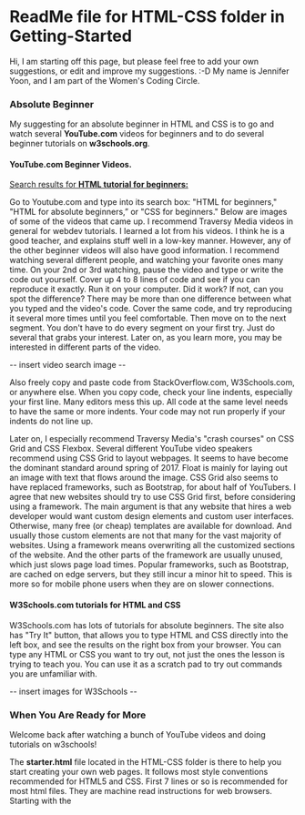 
# ReadMe file for HTML-CSS folder in Getting-Started

Hi, I am starting off this page, but please feel free to add your own suggestions, or edit and improve my suggestions. :-D  My name is Jennifer Yoon, and I am part of the Women's Coding Circle.

### Absolute Beginner

My suggesting for an absolute beginner in HTML and CSS is to go and watch several **YouTube.com** videos for beginners and to do several beginner tutorials on **w3schools.org**.

#### YouTube.com Beginner Videos.

[Search results for **HTML tutorial for beginners:**](https://www.youtube.com/results?search_query=html+tutorial+for+beginners)

Go to Youtube.com and type into its search box: "HTML for beginners," "HTML for absolute beginners,” or "CSS for beginners." Below are images of some of the videos that came up.  I recommend Traversy Media videos in general for webdev tutorials.  I learned a lot from his videos.  I think he is a good teacher, and explains stuff well in a low-key manner.  However, any of the other beginner videos will also have good information.  I recommend watching several different people, and watching your favorite ones many time.  On your 2nd or 3rd watching, pause the video and type or write the code out yourself.  Cover up 4 to 8 lines of code and see if you can reproduce it exactly.  Run it on your computer.  Did it work?  If not, can you spot the difference?  There may be more than one difference between what you typed and the video's code.  Cover the same code, and try reproducing it several more times until you feel comfortable.  Then move on to the next segment.  You don't have to do every segment on your first try.  Just do several that grabs your interest.  Later on, as you learn more, you may be interested in different parts of the video.

-- insert video search image --

Also freely copy and paste code from StackOverflow.com, W3Schools.com, or anywhere else.  When you copy code, check your line indents, especially your first line.  Many editors mess this up.  All code at the same level needs to have the same or more indents.  Your code may not run properly if your indents do not line up.

Later on, I especially recommend Traversy Media's "crash courses" on CSS Grid and CSS Flexbox.  Several different YouTube video speakers  recommend using CSS Grid to layout webpages.  It seems to have become the dominant standard around spring of 2017.  Float is mainly for laying out an image with text that flows around the image.  CSS Grid also seems to have replaced frameworks, such as Bootstrap, for about half of YouTubers.  I agree that new websites should try to use CSS Grid first, before considering using a framework.  The main argument is that any website that hires a web developer would want custom design elements and custom user interfaces.  Otherwise, many free (or cheap) templates are available for download.  And usually those custom elements are not that many for the vast majority of websites.  Using a framework means overwriting all the customized sections of the website.  And the other parts of the framework are usually unused, which just slows page load times.  Popular frameworks, such as Bootstrap, are cached on edge servers, but they still incur a minor hit to speed.  This is more so for mobile phone users when they are on slower connections.

#### W3Schools.com tutorials for HTML and CSS

W3Schools.com has lots of tutorials for absolute beginners.  The site also has "Try It" button, that allows you to type HTML and CSS directly into the left box, and see the results on the right box from your browser.  You can type any HTML or CSS you want to try out, not just the ones the lesson is trying to teach you.  You can use it as a scratch pad to try out commands you are unfamiliar with.

-- insert images for W3Schools --

### When You Are Ready for More

Welcome back after watching a bunch of YouTube videos and doing tutorials on w3schools!

The **starter.html**  file located in the HTML-CSS folder is there to help you start creating your own web pages.  It follows most style conventions recommended for HTML5 and CSS. First 7 lines or so is recommended for most html files.  They are machine read instructions for web browsers.  Starting with the <title> tag, you can customize your content.  I have used the best coding styles I found for HTML and CSS.  Using a good coding style is especially important once you start working on larger projects with a team.  It also makes it much easier for you to fix your own code later on, say six months later, when you have no idea why you wrote the code in that way. ;-)
  
#### Coding Styles used
  * Line indent:  4 spaces, no tabs.  I find this easier to read.  But more people recommend 2 spaces than 4 spaces.  Both 4 and 2 spaces are preferred over tabs.  (Also for multi-line codes, I increase indent for 2nd to last lines.  About half of others seem to do this.  I find this easier for spotting errors.)

  * Naming convention:  Almost everyone seem to use all-lowercase-hyphen for names.

  * Blank lines or white space:  I use one or more blank lines to separate sections.  This is more important for longer files.

  * Comments:  /* css comments */  and &lt;!-- html section comments --&gt;   
    * You can also use extra *********** or ------------ to create visual blocks in addition to comment tags.  On longer CSS files, two stars for first line followed by a full line of stars is recommended. Certain editors use /** as auto-help or code documentation.  
      /** This is an example of a CSS block comment.  
      ****************************************************** */

#### More to follow.

Also, I have added my own working website in the "Wiki" tab (see top menu).

-- Jennifer May 9, 2018 --
